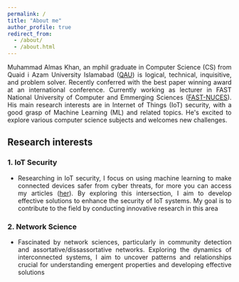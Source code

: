 ```yaml
---
permalink: /
title: "About me"
author_profile: true
redirect_from: 
  - /about/
  - /about.html
---
```


<div style="text-align: justify;">

Muhammad Almas Khan, an mphil graduate in Computer Science (CS) from Quaid i Azam University Islamabad (<a href="https://cs.qau.edu.pk/">QAU</a>) is logical, technical, inquisitive, and problem solver. Recently conferred with the best paper winning award at an international conference. Currently working as lecturer in FAST National University of Computer and Emmerging Sciences (<a href="http://isb.nu.edu.pk/Faculty/Details/6528">FAST-NUCES</a>). His main research interests are in Internet of Things (IoT) security, with a good grasp of Machine Learning (ML) and related topics. He's excited to explore various computer science subjects and welcomes new challenges.
</div>


## Research interests

### 1. IoT Security

- <div style="text-align: justify;">  Researching in IoT security, I focus on using machine learning to make connected devices safer from cyber threats, for more you can access my articles (<a href="https://scholar.google.com/citations?user=s23eUgcAAAAJ&hl=en&oi=ao">her</a>). By exploring this intersection, I aim to develop effective solutions to enhance the security of IoT systems. My goal is to contribute to the field by conducting innovative research in this area </div>

### 2. Network Science

- <div style="text-align: justify;"> Fascinated by network sciences, particularly in community detection and assortative/dissassortative networks. Exploring the dynamics of interconnected systems, I aim to uncover patterns and relationships crucial for understanding emergent properties and developing effective solutions </div>

